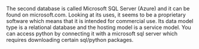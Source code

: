The second database is called Microsoft SQL Server (Azure) and it can be found on microsoft.com. 
Looking at its uses, it seems to be a proprietary software which means that it is intended for commercial use. 
Its data model type is a relational database and the hosting model is a service model. 
You can access python by connecting it with a microsoft sql server which requires downloading certain sql/python packages.
